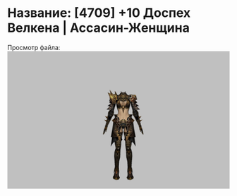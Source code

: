 # Название: [4709] +10 Доспех Велкена | Ассасин-Женщина

Просмотр файла:
![p070021.png](p070021.png)